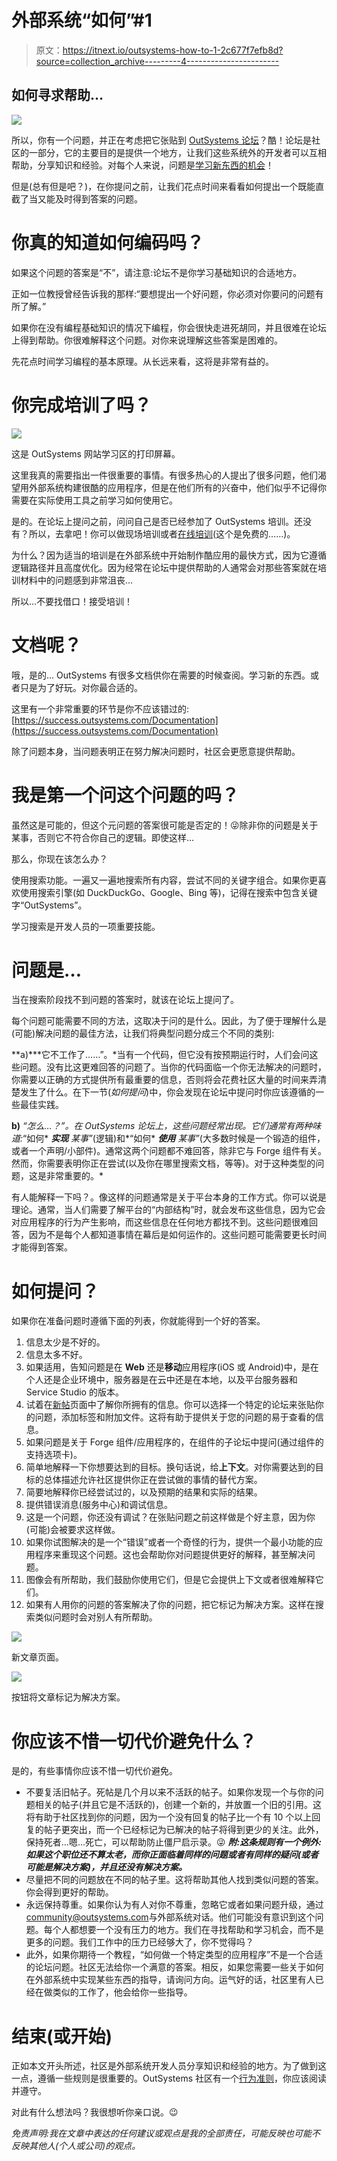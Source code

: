 # 外部系统“如何”#1

> 原文：<https://itnext.io/outsystems-how-to-1-2c677f7efb8d?source=collection_archive---------4----------------------->

## 如何寻求帮助…

![](img/ef90825e3b44107ee751ca3804993d87.png)

所以，你有一个问题，并正在考虑把它张贴到 [OutSystems 论坛](https://www.outsystems.com/forums/)？酷！论坛是社区的一部分，它的主要目的是提供一个地方，让我们这些系统外的开发者可以互相帮助，分享知识和经验。对每个人来说，问题是[学习新东西的机会](https://medium.com/@renato0307/learning-from-the-outsystems-forum-series-d6ea7db06bfc)！

但是(总有但是吧？)，在你提问之前，让我们花点时间来看看如何提出一个既能直截了当又能及时得到答案的问题。

# 你真的知道如何编码吗？

如果这个问题的答案是“不”，请注意:论坛不是你学习基础知识的合适地方。

正如一位教授曾经告诉我的那样:“要想提出一个好问题，你必须对你要问的问题有所了解。”

如果你在没有编程基础知识的情况下编程，你会很快走进死胡同，并且很难在论坛上得到帮助。你很难解释这个问题。对你来说理解这些答案是困难的。

先花点时间学习编程的基本原理。从长远来看，这将是非常有益的。

# 你完成培训了吗？

![](img/160440a639f19242d368056ecb4f7072.png)

这是 OutSystems 网站学习区的打印屏幕。

这里我真的需要指出一件很重要的事情。有很多热心的人提出了很多问题，他们渴望用外部系统构建很酷的应用程序，但是在他们所有的兴奋中，他们似乎不记得你需要在实际使用工具之前学习如何使用它。

是的。在论坛上提问之前，问问自己是否已经参加了 OutSystems 培训。还没有？所以，去拿吧！你可以做现场培训或者[在线培训](https://www.outsystems.com/learn/)(这个是免费的……)。

为什么？因为适当的培训是在外部系统中开始制作酷应用的最快方式，因为它遵循逻辑路径并且高度优化。因为经常在论坛中提供帮助的人通常会对那些答案就在培训材料中的问题感到非常沮丧…

所以…不要找借口！接受培训！

# 文档呢？

哦，是的… OutSystems 有很多文档供你在需要的时候查阅。学习新的东西。或者只是为了好玩。对你最合适的。

这里有一个非常重要的环节是你不应该错过的:[https://success.outsystems.com/Documentation](https://success.outsystems.com/Documentation)

除了问题本身，当问题表明正在努力解决问题时，社区会更愿意提供帮助。

# 我是第一个问这个问题的吗？

虽然这是可能的，但这个元问题的答案很可能是否定的！😜除非你的问题是关于某事，否则它不符合你自己的逻辑。即使这样…

那么，你现在该怎么办？

使用搜索功能。一遍又一遍地搜索所有内容，尝试不同的关键字组合。如果你更喜欢使用搜索引擎(如 DuckDuckGo、Google、Bing 等)，记得在搜索中包含关键字“OutSystems”。

学习搜索是开发人员的一项重要技能。

# 问题是…

当在搜索阶段找不到问题的答案时，就该在论坛上提问了。

每个问题可能需要不同的方法，这取决于问的是什么。因此，为了便于理解什么是(可能)解决问题的最佳方法，让我们将典型问题分成三个不同的类别:

**a)***它不工作了……”。*当有一个代码，但它没有按预期运行时，人们会问这些问题。没有比这更难回答的问题了。当你的代码面临一个你无法解决的问题时，你需要以正确的方式提供所有最重要的信息，否则将会花费社区大量的时间来弄清楚发生了什么。在下一节(*如何提问*)中，你会发现在论坛中提问时你应该遵循的一些最佳实践。

**b)** *“怎么…？”。在 OutSystems 论坛上，这些问题经常出现。它们通常有两种味道:*“如何* ***实现*** *某事”*(逻辑)和*“如何* ***使用*** *某事”*(大多数时候是一个锻造的组件，或者一个声明/小部件)。通常这两个问题都不难回答，除非它与 Forge 组件有关。然而，你需要表明你正在尝试(以及你在哪里搜索文档，等等)。对于这种类型的问题，这是非常重要的。*

有人能解释一下吗？。像这样的问题通常是关于平台本身的工作方式。你可以说是理论。通常，当人们需要了解平台的“内部结构”时，就会发布这些信息，因为它会对应用程序的行为产生影响，而这些信息在任何地方都找不到。这些问题很难回答，因为不是每个人都知道事情在幕后是如何运作的。这些问题可能需要更长时间才能得到答案。

# 如何提问？

如果你在准备问题时遵循下面的列表，你就能得到一个好的答案。

1.  信息太少是不好的。
2.  信息太多不好。
3.  如果适用，告知问题是在 **Web** 还是**移动**应用程序(iOS 或 Android)中，是在个人还是企业环境中，服务器是在云中还是在本地，以及平台服务器和 Service Studio 的版本。
4.  试着在[新帖](https://www.outsystems.com/forums/Forum_Post_CreateEdit.aspx)页面中了解你所拥有的信息。你可以选择一个特定的论坛来张贴你的问题，添加标签和附加文件。这将有助于提供关于您的问题的易于查看的信息。
5.  如果问题是关于 Forge 组件/应用程序的，在组件的子论坛中提问(通过组件的支持选项卡)。
6.  简单地解释一下你想要达到的目标。换句话说，给**上下文**。对你需要达到的目标的总体描述允许社区提供你正在尝试做的事情的替代方案。
7.  简要地解释你已经尝试过的，以及预期的结果和实际的结果。
8.  提供错误消息(服务中心)和调试信息。
9.  这是一个问题，你还没有调试？在张贴问题之前这样做是个好主意，因为你(可能)会被要求这样做。
10.  如果你试图解决的是一个“错误”或者一个奇怪的行为，提供一个最小功能的应用程序来重现这个问题。这也会帮助你对问题提供更好的解释，甚至解决问题。
11.  图像会有所帮助，我们鼓励你使用它们，但是它会提供上下文或者很难解释它们。
12.  如果有人用你的问题的答案解决了你的问题，把它标记为解决方案。这样在搜索类似问题时会对别人有所帮助。

![](img/c316b170d4690da57b80fb8511903d67.png)

新文章页面。

![](img/ceb78ca4d1a64f12077e7100b3fd02cc.png)

按钮将文章标记为解决方案。

# 你应该不惜一切代价避免什么？

是的，有些事情你应该不惜一切代价避免。

*   不要复活旧帖子。死帖是几个月以来不活跃的帖子。如果你发现一个与你的问题相关的帖子(并且它是不活跃的)，创建一个新的，并放置一个旧的引用。这将有助于社区找到你的问题，因为一个没有回复的帖子比一个有 10 个以上回复的帖子更突出，而一个已经标记为已解决的帖子将得到更少的关注。此外，保持死者…嗯…死亡，可以帮助防止僵尸启示录。😜
    ***附:这条规则有一个例外:如果这个职位还不算太老，而你正面临着同样的问题或者有同样的疑问(或者可能是解决方案)，并且还没有解决方案。***
*   尽量把不同的问题放在不同的帖子里。这将帮助其他人找到类似问题的答案。你会得到更好的帮助。
*   永远保持尊重。如果你认为有人对你不尊重，忽略它或者如果问题升级，通过[community@outsystems.com](mailto:community@outsystems.com)与外部系统对话。他们可能没有意识到这个问题。每个人都想要一个没有压力的地方。我们在寻找帮助和学习机会，而不是更多的问题。我们工作中的压力已经够大了，你不觉得吗？
*   此外，如果你期待一个教程，“如何做一个特定类型的应用程序”不是一个合适的论坛问题。社区无法给你一个满意的答案。相反，如果您需要一些关于如何在外部系统中实现某些东西的指导，请询问方向。运气好的话，社区里有人已经在做类似的工作了，他会给你一些指导。

# 结束(或开始)

正如本文开头所述，社区是外部系统开发人员分享知识和经验的地方。为了做到这一点，遵循一些规则是很重要的。OutSystems 社区有一个[行为准则](https://www.outsystems.com/forums/discussion/27050/outsystems-community-code-of-conduct/)，你应该阅读并遵守。

对此有什么想法吗？我很想听你亲口说。😉

*免责声明:我在文章中表达的任何建议或观点是我的全部责任，可能反映也可能不反映其他人(个人或公司)的观点。*